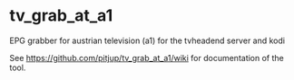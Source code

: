 # tv_grab_at_a1
EPG grabber for austrian television (a1) for the tvheadend server and kodi

See https://github.com/pitjup/tv_grab_at_a1/wiki for documentation of the tool.
